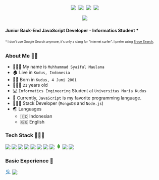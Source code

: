 <p align=center>
  <a href="https://instagram.com/syaifulmaula"><img height="30" src="https://upload.wikimedia.org/wikipedia/commons/e/e7/Instagram_logo_2016.svg"></a>&nbsp;
  <a href="https://youtube.com/channel/UC2qRLZ9KP-ZvmK6sVXMaoxw"><img height="30" src="https://upload.wikimedia.org/wikipedia/commons/a/a0/YouTube_social_red_circle_%282017%29.svg"></a>&nbsp;
  <a href="https://t.me/tfkhdyt"><img height="30" src="https://upload.wikimedia.org/wikipedia/commons/8/83/Telegram_2019_Logo.svg"></a>&nbsp;
  <a href="https://www.linkedin.com/in/muhammad-syaiful-maulana-985376239"><img height="30" src="https://upload.wikimedia.org/wikipedia/commons/8/81/LinkedIn_icon.svg"></a>
</p>
<p align="center">
  <!-- <img src="https://visitor-badge.laobi.icu/badge?page_id=tfkhdyt.tfkhdyt" /> -->
  <a href="https://github.com/Syaiful-Maulana"><img src="https://img.shields.io/github/followers/tfkhdyt?label=followers&style=social"/></a>
  <!-- example stackshare -->
  <!-- <a href='https://stackshare.io/tfkhdyt/mn3'>
    <img src='http://img.shields.io/badge/tech-stack-0690fa.svg?style=flat' alt='StackShare' />
  </a> -->
</p>

#### Junior Back-End JavaScript Developer - Informatics Student \*

<sub><sup>\* I don't use Google Search anymore, it's only a slang for "internet surfer". I prefer using <a href="https://search.brave.com">Brave Search</a></sup></sub>.

### About Me 👨🏻

- 👨🏻‍💼 My name is `Muhhammad Syaiful Maulana`
- 🏠 Live in `Kudus, Indonesia`
- 👶🏻 Born in `Kudus, 4 Juni 2001`
- 🧍🏻‍♂️ `21` years old
- 💻 `Informatics Engineering` Student at `Universitas Muria Kudus`
- 🌟 Currently, `JavaScript` is my favorite programming language.
- 👨🏻‍💻 Stack Developer (`MongoDB` and `Node.js`)
- 🌏 Languages
  - 🇮🇩 Indonesian
  - 🇬🇧 English

### Tech Stack 👨🏻‍💻

<span>
  <img src="https://upload.wikimedia.org/wikipedia/commons/9/99/Unofficial_JavaScript_logo_2.svg" height="18" />    
  <img src="https://upload.wikimedia.org/wikipedia/commons/4/4c/Typescript_logo_2020.svg" height="18" />
  <img src="https://www.vectorlogo.zone/logos/reactjs/reactjs-icon.svg" height="18" />
  <img src="https://upload.wikimedia.org/wikipedia/commons/d/d5/Tailwind_CSS_Logo.svg" height="18" />
  <img src="https://upload.wikimedia.org/wikipedia/commons/b/b2/Bootstrap_logo.svg" height="18" />
  <img src="https://www.vectorlogo.zone/logos/nodejs/nodejs-icon.svg" height="18" />
  <img src="https://uxwing.com/wp-content/themes/uxwing/download/10-brands-and-social-media/expressjs.svg" height="18" />
  <img src="https://cdn.freebiesupply.com/logos/large/2x/linux-tux-1-logo-png-transparent.png" height="18" />
  <img src="images/icons/mongo.svg" height="18"/>
  <img src="https://mariadb.com/wp-content/uploads/2019/11/mariadb-logo-vertical_blue.svg" height="18"/>
  <img src="https://www.vectorlogo.zone/logos/postgresql/postgresql-icon.svg" height="18" />
</span>

### Basic Experience 📖

<span>
  <img src="images/icons/jquery.svg" height="18" />
  <img src="https://upload.wikimedia.org/wikipedia/commons/2/27/PHP-logo.svg" height="18" />
</span>

